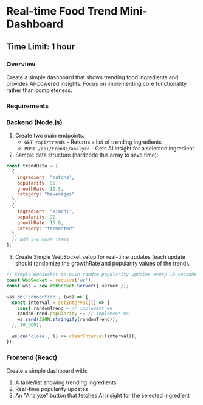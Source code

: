 # Real-time Food Trend Mini-Dashboard

## Time Limit: 1 hour

### Overview

Create a simple dashboard that shows trending food ingredients and provides AI-powered insights. Focus on implementing core functionality rather than completeness.

### Requirements

### Backend (Node.js)

1. Create two main endpoints:
    - `GET /api/trends` - Returns a list of trending ingredients
    - `POST /api/trends/analyze` - Gets AI insight for a selected ingredient
2. Sample data structure (hardcode this array to save time):

```jsx
const trendData = [
  {
    ingredient: "matcha",
    popularity: 85,
    growthRate: 12.5,
    category: "beverages"
  },
  {
    ingredient: "kimchi",
    popularity: 92,
    growthRate: 15.8,
    category: "fermented"
  },
  // Add 3-4 more items
];

```

3. Create Simple WebSocket setup for real-time updates (each update should randomize the growthRate and popularity values of the trend).

```jsx
// Simple WebSocket to push random popularity updates every 10 seconds
const WebSocket = require('ws');
const wss = new WebSocket.Server({ server });

wss.on('connection', (ws) => {
  const interval = setInterval(() => {
    const randomTrend = // implement me
    randomTrend.popularity += // implement me
    ws.send(JSON.stringify(randomTrend));
  }, 10_000);

  ws.on('close', () => clearInterval(interval));
});

```

### Frontend (React)

Create a simple dashboard with:

1. A table/list showing trending ingredients
2. Real-time popularity updates
3. An "Analyze" button that fetches AI insight for the selected ingredient
